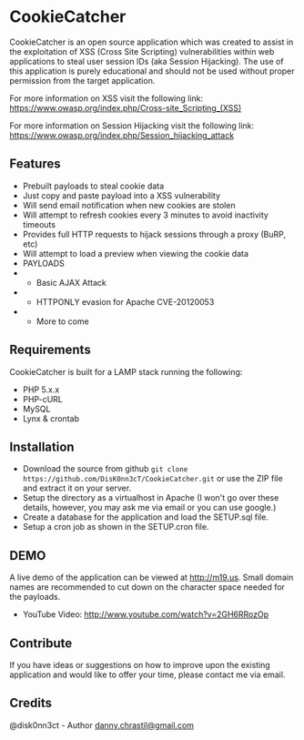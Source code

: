 CookieCatcher
=============

CookieCatcher is an open source application which was created to assist in the exploitation of XSS (Cross Site Scripting) vulnerabilities within web applications to steal user session IDs (aka Session Hijacking). The use of this application is purely educational and should not be used without proper permission from the target application.

For more information on XSS visit the following link:
https://www.owasp.org/index.php/Cross-site_Scripting_(XSS)

For more information on Session Hijacking visit the following link:
https://www.owasp.org/index.php/Session_hijacking_attack

Features
-------
* Prebuilt payloads to steal cookie data
* Just copy and paste payload into a XSS vulnerability
* Will send email notification when new cookies are stolen
* Will attempt to refresh cookies every 3 minutes to avoid inactivity timeouts
* Provides full HTTP requests to hijack sessions through a proxy (BuRP, etc)
* Will attempt to load a preview when viewing the cookie data
* PAYLOADS
* * Basic AJAX Attack
* * HTTPONLY evasion for Apache CVE-20120053
* * More to come

Requirements
------------

CookieCatcher is built for a LAMP stack running the following:

* PHP 5.x.x
* PHP-cURL
* MySQL
* Lynx & crontab

Installation
------------
* Download the source from github `git clone https://github.com/DisK0nn3cT/CookieCatcher.git` or use the ZIP file and extract it on your server. 
* Setup the directory as a virtualhost in Apache (I won't go over these details, however, you may ask me via email or you can use google.)
* Create a database for the application and load the SETUP.sql file.
* Setup a cron job as shown in the SETUP.cron file.

DEMO
----
A live demo of the application can be viewed at http://m19.us. Small domain names are recommended to cut down on the character space needed for the payloads.

* YouTube Video: http://www.youtube.com/watch?v=2GH6RRozOp

Contribute
----------
If you have ideas or suggestions on how to improve upon the existing application and would like to offer your time, please contact me via email.

Credits
-------
@disk0nn3ct - Author
danny.chrastil@gmail.com
